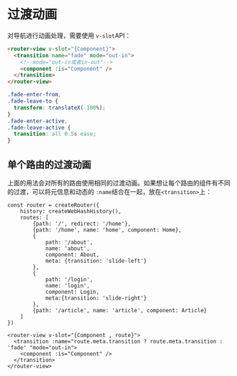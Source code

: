 # 过渡动画

对导航进行动画处理，需要使用 `v-slot`API：

```html
<router-view v-slot="{Component}">
  <transition name="fade" mode="out-in">
    <!--mode="out-in或者in-out"-->
    <component :is="Component" />
  </transition>
</router-view>
```
```css
.fade-enter-from,
.fade-leave-to {
  transform: translateX(-100%);
}
.fade-enter-active,
.fade-leave-active {
  transition: all 0.5s ease;
}
```

## 单个路由的过渡动画
上面的用法会对所有的路由使用相同的过渡动画。如果想让每个路由的组件有不同的过渡，可以将元信息和动态的 `:name`结合在一起，放在`<transition>`上：
```js{10,16}
const router = createRouter({
    history: createWebHashHistory(),
    routes: [
        {path: '/', redirect: '/home'},
        {path: '/home', name: 'home', component: Home},
        {
            path: '/about',
            name: 'about',
            component: About,
            meta: {transition: 'slide-left'}
        },
        {
            path: '/login',
            name: 'login',
            component: Login,
            meta:{transition: 'slide-right'}
        },
        {path: '/article', name: 'article', component: Article}
    ]
})
```
```html{2}
<router-view v-slot="{Component , route}">
  <transition :name="route.meta.transition ? route.meta.transition : 'fade' "mode="out-in">
    <component :is="Component" />
  </transition>
</router-view>
```
